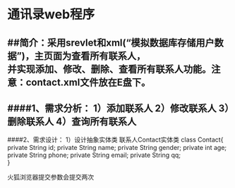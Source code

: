 #						          通讯录web程序

##简介：采用srevlet和xml(“模拟数据库存储用户数据”)，主页面为查看所有联系人，  
并实现添加、修改、删除、查看所有联系人功能。注意：contact.xml文件放在E盘下。
-------------------------------------------------------------------------------------------------------------
####1、需求分析：
	    1）添加联系人
	    2）修改联系人
	    3）删除联系人
	    4）查询所有联系人
---------------------------------------------------------------------------------------------------------------
####2、需求设计：
	    1）设计抽象实体类
		联系人Contact实体类
			class Contact{
                private String id;
				private String name;
				private String gender;
				private int age;
				private String phone;
				private String email;
				private String qq;			
			    }

火狐浏览器提交参数会提交两次
